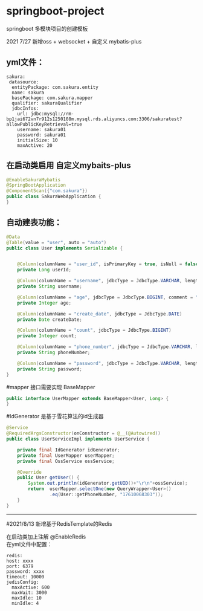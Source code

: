 # springboot-project

springboot 多模块项目的创建模板

2021 7/27 新增oss + websocket + 自定义 mybatis-plus


yml文件：
---------
```
sakura:
 datasource:
  entityPackage: com.sakura.entity
  name: sakura
  basePackage: com.sakura.mapper
  qualifier: sakuraQualifier
  jdbcInfos:
    url: jdbc:mysql://rm-bp1jai672vn7r912s1250108m.mysql.rds.aliyuncs.com:3306/sakuratest?allowPublicKeyRetrieval=true
    username: sakura01
    password: sakura01
    initialSize: 10
    maxActive: 20
```
 

在启动类启用 自定义mybaits-plus
---------
```java
@EnableSakuraMybatis
@SpringBootApplication
@ComponentScan({"com.sakura"})
public class SakuraWebApplication {
}
```

自动建表功能：
--------

```java
@Data
@Table(value = "user", auto = "auto")
public class User implements Serializable {


    @Column(columnName = "user_id", isPrimaryKey = true, isNull = false, jdbcType = JdbcType.BIGINT, comment = "用户id")
    private Long userId;

    @Column(columnName = "username", jdbcType = JdbcType.VARCHAR, length = 32, comment = "用户名")
    private String username;

    @Column(columnName = "age", jdbcType = JdbcType.BIGINT, comment = "年龄")
    private Integer age;

    @Column(columnName = "create_date", jdbcType = JdbcType.DATE)
    private Date createDate;

    @Column(columnName = "count", jdbcType = JdbcType.BIGINT)
    private Integer count;

    @Column(columnName = "phone_number", jdbcType = JdbcType.VARCHAR, length = 32, comment = "手机号")
    private String phoneNumber;

    @Column(columnName = "password", jdbcType = JdbcType.VARCHAR, length = 32, comment = "密码")
    private String password;
}
```

#mapper 接口需要实现 BaseMapper<br>

```java
public interface UserMapper extends BaseMapper<User, Long> {
}
```

#IdGenerator 是基于雪花算法的id生成器

```java
@Service
@RequiredArgsConstructor(onConstructor = @__(@Autowired))
public class UserServiceImpl implements UserService {

    private final IdGenerator idGenerator;
    private final UserMapper userMapper;
    private final OssService ossService;

    @Override
    public User getUser() {
        System.out.println(idGenerator.getUID()+"\r\n"+ossService);
        return  userMapper.selectOne(new QueryWrapper<User>()
                .eq(User::getPhoneNumber, "17610068303"));
    }
}
```
***
#2021/8/13 新增基于RedisTemplate的Redis

在启动类加上注解 @EnableRedis <br>
在yml文件中配置：<br>

    redis:
    host: xxxx
    port: 6379
    password: xxxx
    timeout: 10000
    jedisConfig:
      maxActive: 600
      maxWait: 3000
      maxIdle: 10
      minIdle: 4

